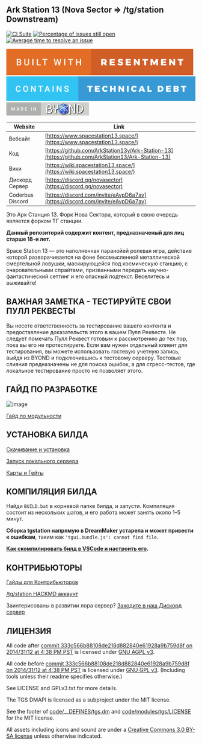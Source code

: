 ## Ark Station 13 (Nova Sector => /tg/station Downstream)

[![CI Suite](https://github.com/ArkStation13/Ark-Station-13/actions/workflows/ci_suite.yml/badge.svg)](https://github.com/ArkStation13/Ark-Station-13/actions/workflows/ci_suite.yml)
[![Percentage of issues still open](http://isitmaintained.com/badge/open/ArkStation13/Ark-Station-13.svg)](http://isitmaintained.com/project/ArkStation13/Ark-Station-13 "Percentage of issues still open")
[![Average time to resolve an issue](http://isitmaintained.com/badge/resolution/ArkStation13/Ark-Station-13.svg)](http://isitmaintained.com/project/ArkStation13/Ark-Station-13 "Average time to resolve an issue")

[![resentment](.github/images/badges/built-with-resentment.svg)](.github/images/comics/131-bug-free.png) [![technical debt](.github/images/badges/contains-technical-debt.svg)](.github/images/comics/106-tech-debt-modified.png) [![forinfinityandbyond](.github/images/badges/made-in-byond.gif)](https://www.reddit.com/r/SS13/comments/5oplxp/what_is_the_main_problem_with_byond_as_an_engine/dclbu1a)

| Website                   | Link                                           |
|---------------------------|------------------------------------------------|
| Вебсайт                   | [https://www.spacestation13.space/](https://www.spacestation13.space/)      							   |
| Код	                    | [https://github.com/ArkStation13y/Ark-Station-13](https://github.com/ArkStation13/Ark-Station-13) 		   |
| Вики                      | [https://wiki.spacestation13.space/](https://wiki.spacestation13.space/)  									 |
| Дискорд Сервер			| [https://discord.gg/novasector](https://discord.gg/novasector)															 |
| Coderbus Discord          | [https://discord.com/invite/eAvpD6a7av](https://discord.com/invite/eAvpD6a7av)               |


Это Арк Станция 13. Форк Нова Сектора, который в свою очередь является форком ТГ станции.

**Данный репозиторий содержит контент, предназначеный для лиц старше 18-и лет.**

Space Station 13 — это наполненная паранойей ролевая игра, действие которой разворачивается на фоне бессмысленной металлической смертельной ловушки, маскирующейся под космическую станцию, с очаровательными спрайтами, призванными передать научно-фантастический сеттинг и его опасный подтекст. Веселитесь и выживайте!

## ВАЖНАЯ ЗАМЕТКА - ТЕСТИРУЙТЕ СВОИ ПУЛЛ РЕКВЕСТЫ

Вы несете ответственность за тестирование вашего контента и предоставление доказательств этого в вашем Пулл Реквесте. Не следует помечать Пулл Реквест готовым к рассмотрению до тех пор, пока вы его не протестируете. Если вам нужен отдельный клиент для тестирования, вы можете использовать гостевую учетную запись, выйдя из BYOND и подключившись к тестовому серверу. Тестовые слияния предназначены не для поиска ошибок, а для стресс-тестов, где локальное тестирование просто не позволяет этого.

## ГАЙД ПО РАЗРАБОТКЕ
![image](https://i.imgur.com/aJnE4WT.png)

[Гайд по модульности](./modular_nova/readme.md)

## УСТАНОВКА БИЛДА
[Скачивание и установка](.github/guides/DOWNLOADING.md)

[Запуск локального сервера](.github/guides/RUNNING_A_SERVER.md)

[Карты и Гейты](.github/guides/MAPS_AND_AWAY_MISSIONS.md)

## КОМПИЛЯЦИЯ БИЛДА

Найди `BUILD.bat` в корневой папке билда, и запусти. Компиляция состоит из нескольких шагов, и его работа может занять около 1–5 минут.

**Сборка tgstation напрямую в DreamMaker устарела и может привести к ошибкам**, таким как `'tgui.bundle.js': cannot find file`.

**[Как скомпилировать билд в VSCode и настроить его](tools/build/README.md).**

## КОНТРИБЬЮТОРЫ
[Гайды для Контрибьюторов](.github/CONTRIBUTING.md)

[/tg/station HACKMD аккаунт](https://hackmd.io/@tgstation)

Заинтерисованы в развитии лора сервер? [Заходите в наш Дискорд сервер](https://discord.com/invite/eAvpD6a7av)

## ЛИЦЕНЗИЯ

All code after [commit 333c566b88108de218d882840e61928a9b759d8f on 2014/31/12 at 4:38 PM PST](https://github.com/tgstation/tgstation/commit/333c566b88108de218d882840e61928a9b759d8f) is licensed under [GNU AGPL v3](https://www.gnu.org/licenses/agpl-3.0.html).

All code before [commit 333c566b88108de218d882840e61928a9b759d8f on 2014/31/12 at 4:38 PM PST](https://github.com/tgstation/tgstation/commit/333c566b88108de218d882840e61928a9b759d8f) is licensed under [GNU GPL v3](https://www.gnu.org/licenses/gpl-3.0.html).
(Including tools unless their readme specifies otherwise.)

See LICENSE and GPLv3.txt for more details.

The TGS DMAPI is licensed as a subproject under the MIT license.

See the footer of [code/__DEFINES/tgs.dm](./code/__DEFINES/tgs.dm) and [code/modules/tgs/LICENSE](./code/modules/tgs/LICENSE) for the MIT license.

All assets including icons and sound are under a [Creative Commons 3.0 BY-SA license](https://creativecommons.org/licenses/by-sa/3.0/) unless otherwise indicated.
